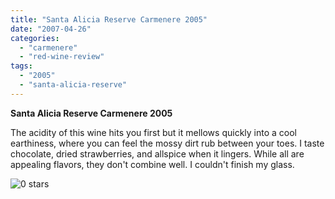 ```yaml
---
title: "Santa Alicia Reserve Carmenere 2005"
date: "2007-04-26"
categories:
  - "carmenere"
  - "red-wine-review"
tags:
  - "2005"
  - "santa-alicia-reserve"
---
```


**Santa Alicia Reserve Carmenere 2005**

The acidity of this wine hits you first but it mellows quickly into a cool earthiness, where you can feel the mossy dirt rub between your toes. I taste chocolate, dried strawberries, and allspice when it lingers. While all are appealing flavors, they don't combine well. I couldn't finish my glass.

![0 stars](http://s3.amazonaws.com/thegourmez-wpmedia/2009/04/rating_mushroom1.gif "rating_mushroom1")
